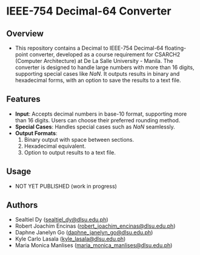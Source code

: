 # IEEE-754 Decimal-64 Converter

## Overview 
- This repository contains a Decimal to IEEE-754 Decimal-64 floating-point converter, developed as a course requirement for CSARCH2 (Computer Architecture) at De La Salle University - Manila. The converter is designed to handle large numbers with more than 16 digits, supporting special cases like *NaN*. It outputs results in binary and hexadecimal forms, with an option to save the results to a text file.

## Features
- **Input**: Accepts decimal numbers in base-10 format, supporting more than 16 digits. Users can choose their preferred rounding method.
- **Special Cases**: Handles special cases such as *NaN* seamlessly.
- **Output Formats**: 
    1. Binary output with space between sections.
    2. Hexadecimal equivalent.
    3. Option to output results to a text file.

## Usage
- NOT YET PUBLISHED (work in progress)

## Authors
- Sealtiel Dy (sealtiel_dy@dlsu.edu.ph)
- Robert Joachim Encinas (robert_joachim_encinas@dlsu.edu.ph)
- Daphne Janelyn Go (daphne_janelyn_go@dlsu.edu.ph)
- Kyle Carlo Lasala (kyle_lasala@dlsu.edu.ph</a>)
- Maria Monica Manlises (maria_monica_manlises@dlsu.edu.ph)